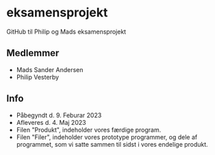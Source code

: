 # eksamensprojekt
GitHub til Philip og Mads eksamensprojekt

## Medlemmer 
- Mads Sander Andersen
- Philip Vesterby


## Info 
- Påbegyndt d. 9. Feburar 2023
- Afleveres d. 4. Maj 2023
- Filen "Produkt", indeholder vores færdige program.
- Filen "Filer", indeholder vores prototype programmer, og dele af programmet, som vi satte sammen til sidst i vores endelige produkt.